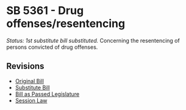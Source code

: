 # SB 5361 - Drug offenses/resentencing
*Status: 1st substitute bill substituted.*
Concerning the resentencing of persons convicted of drug offenses.

## Revisions
* [Original Bill](1/)
* [Substitute Bill](S/)
* [Bill as Passed Legislature](S.PL/)
* [Session Law](S.SL/)